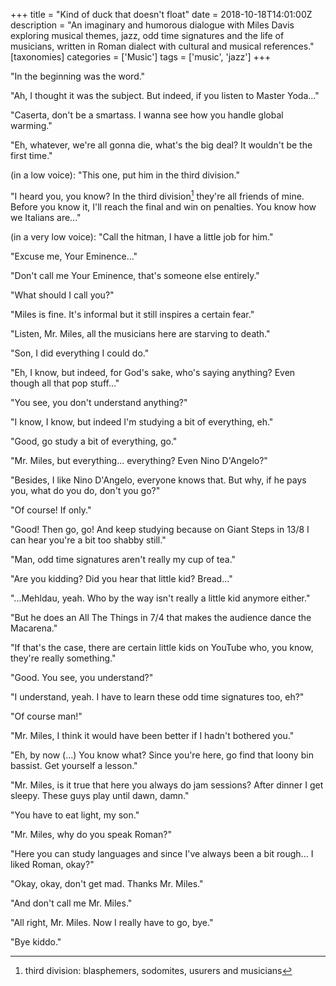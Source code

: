 +++
title = "Kind of duck that doesn't float"
date = 2018-10-18T14:01:00Z
description = "An imaginary and humorous dialogue with Miles Davis exploring musical themes, jazz, odd time signatures and the life of musicians, written in Roman dialect with cultural and musical references."
[taxonomies]
categories = ['Music']
tags = ['music', 'jazz']
+++

"In the beginning was the word."

"Ah, I thought it was the subject. But indeed, if you listen to Master Yoda..."

"Caserta, don't be a smartass. I wanna see how you handle global warming."

"Eh, whatever, we're all gonna die, what's the big deal? It wouldn't be the
first time."

(in a low voice): "This one, put him in the third division."

"I heard you, you know? In the third division[^1] they're all friends of mine.
Before you know it, I'll reach the final and win on penalties. You know how we
Italians are..."

(in a very low voice): "Call the hitman, I have a little job for him."

"Excuse me, Your Eminence..."

"Don't call me Your Eminence, that's someone else entirely."

"What should I call you?"

"Miles is fine. It's informal but it still inspires a certain fear."

"Listen, Mr. Miles, all the musicians here are starving to death."

"Son, I did everything I could do."

"Eh, I know, but indeed, for God's sake, who's saying anything? Even though all
that pop stuff..."

"You see, you don't understand anything?"

"I know, I know, but indeed I'm studying a bit of everything, eh."

"Good, go study a bit of everything, go."

"Mr. Miles, but everything... everything? Even Nino D'Angelo?"

"Besides, I like Nino D'Angelo, everyone knows that. But why, if he pays you,
what do you do, don't you go?"

"Of course! If only."

"Good! Then go, go! And keep studying because on Giant Steps in 13/8 I can hear
you're a bit too shabby still."

"Man, odd time signatures aren't really my cup of tea."

"Are you kidding? Did you hear that little kid? Bread..."

"...Mehldau, yeah. Who by the way isn't really a little kid anymore either."

"But he does an All The Things in 7/4 that makes the audience dance the
Macarena."

"If that's the case, there are certain little kids on YouTube who, you know,
they're really something."

"Good. You see, you understand?"

"I understand, yeah. I have to learn these odd time signatures too, eh?"

"Of course man!"

"Mr. Miles, I think it would have been better if I hadn't bothered you."

"Eh, by now (...) You know what? Since you're here, go find that loony bin
bassist. Get yourself a lesson."

"Mr. Miles, is it true that here you always do jam sessions? After dinner I get
sleepy. These guys play until dawn, damn."

"You have to eat light, my son."

"Mr. Miles, why do you speak Roman?"

"Here you can study languages and since I've always been a bit rough... I liked
Roman, okay?"

"Okay, okay, don't get mad. Thanks Mr. Miles."

"And don't call me Mr. Miles."

"All right, Mr. Miles. Now I really have to go, bye."

"Bye kiddo."

[^1]: third division: blasphemers, sodomites, usurers and musicians
